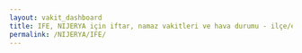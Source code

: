 ```yaml
---
layout: vakit_dashboard
title: IFE, NIJERYA için iftar, namaz vakitleri ve hava durumu - ilçe/eyalet seç
permalink: /NIJERYA/IFE/
---
```


<script type="text/javascript">
  var GLOBAL_COUNTRY = 'NIJERYA';
  var GLOBAL_CITY = 'IFE';
  var GLOBAL_STATE = '';
  var lat = 72;
  var lon = 21;
</script>
